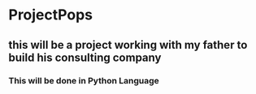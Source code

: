 # ProjectPops
## this will be a project working with my father to build his consulting company
### This will be done in Python Language

